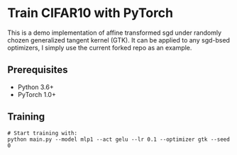 # Train CIFAR10 with PyTorch

This is a demo implementation of affine transformed sgd under randomly chozen generalized tangent kernel (GTK). It can be applied to any sgd-bsed optimizers, I simply use the current forked repo as an example.

## Prerequisites
- Python 3.6+
- PyTorch 1.0+

## Training
```
# Start training with: 
python main.py --model mlp1 --act gelu --lr 0.1 --optimizer gtk --seed 0
```
